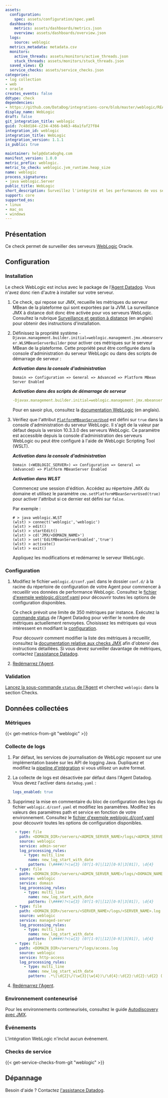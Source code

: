 ```yaml
---
assets:
  configuration:
    spec: assets/configuration/spec.yaml
  dashboards:
    metrics: assets/dashboards/metrics.json
    overview: assets/dashboards/overview.json
  logs:
    source: weblogic
  metrics_metadata: metadata.csv
  monitors:
    active_threads: assets/monitors/active_threads.json
    stuck_threads: assets/monitors/stuck_threads.json
  saved_views: {}
  service_checks: assets/service_checks.json
categories:
- log collection
- web
- oracle
creates_events: false
ddtype: check
dependencies:
- https://github.com/DataDog/integrations-core/blob/master/weblogic/README.md
display_name: WebLogic
draft: false
git_integration_title: weblogic
guid: 7c48d184-c234-4366-b463-46a1faf27f84
integration_id: weblogic
integration_title: WebLogic
integration_version: 1.1.1
is_public: true

maintainer: help@datadoghq.com
manifest_version: 1.0.0
metric_prefix: weblogic.
metric_to_check: weblogic.jvm_runtime.heap_size
name: weblogic
process_signatures:
- java weblogic.Server
public_title: WebLogic
short_description: Surveillez l'intégrité et les performances de vos serveurs WebLogic.
support: core
supported_os:
- linux
- mac_os
- windows
---
```




## Présentation

Ce check permet de surveiller des serveurs [WebLogic][1] Oracle.

## Configuration

### Installation

Le check WebLogic est inclus avec le package de l'[Agent Datadog][2]. Vous n'avez donc rien d'autre à installer sur votre serveur.

1. Ce check, qui repose sur JMX, recueille les métriques du serveur MBean de la plateforme qui sont exportées par la JVM. La surveillance JMX à distance doit donc être activée pour vos serveurs WebLogic. Consultez la rubrique [Surveillance et gestion à distance][3] (en anglais) pour obtenir des instructions d'installation.

2. Définissez la propriété système `-Djavax.management.builder.initial=weblogic.management.jmx.mbeanserver.WLSMBeanServerBuilder` pour activer ces métriques sur le serveur MBean de la plateforme. Cette propriété peut être configurée dans la console d'administration du serveur WebLogic ou dans des scripts de démarrage de serveur :


   _**Activation dans la console d'administration**_

   ```
   Domain => Configuration => General => Advanced => Platform MBean Server Enabled
   ```

   _**Activation dans des scripts de démarrage de serveur**_

   ```yaml
   -Djavax.management.builder.initial=weblogic.management.jmx.mbeanserver.WLSMBeanServerBuilder
   ```

   Pour en savoir plus, consultez la [documentation WebLogic][4] (en anglais).


3. Vérifiez que l'attribut [`PlatformMBeanServerUsed`][5] est défini sur `true` dans la console d'administration du serveur WebLogic. Il s'agit de la valeur par défaut depuis la version 10.3.3.0 des serveurs WebLogic. Ce paramètre est accessible depuis la console d'administration des serveurs WebLogic ou peut être configuré à l'aide de WebLogic Scripting Tool (WSLT).

   _**Activation dans la console d'administration**_

   ```
   Domain (<WEBLOGIC_SERVER>) => Configuration => General => (Advanced) => Platform MBeanServer Enabled
   ```

   _**Activation dans WLST**_

   Commencez une session d'édition. Accédez au répertoire JMX du domaine et utilisez le paramètre `cmo.setPlatformMBeanServerUsed(true)` pour activer l'attribut si ce dernier est défini sur `false`.

   Par exemple :
   ```
   # > java weblogic.WLST
   (wlst) > connect('weblogic','weblogic')
   (wlst) > edit()
   (wlst) > startEdit()
   (wlst) > cd('JMX/<DOMAIN_NAME>')
   (wlst) > set('EditMBeanServerEnabled','true')
   (wlst) > activate()
   (wlst) > exit()
   ```

   Appliquez les modifications et redémarrez le serveur WebLogic.

### Configuration

1. Modifiez le fichier `weblogic.d/conf.yaml` dans le dossier `conf.d/` à la racine du
   répertoire de configuration de votre Agent pour commencer à recueillir vos données de performance WebLogic.
   Consultez le [fichier d'exemple weblogic.d/conf.yaml][6] pour découvrir toutes les options de configuration disponibles.

   Ce check prévoit une limite de 350 métriques par instance. Exécutez la [commande status][7] de l'Agent Datadog pour vérifier le nombre de métriques actuellement renvoyées.
   Choisissez les métriques qui vous intéressent en modifiant la [configuration][6].

   Pour découvrir comment modifier la liste des métriques à recueillir, consultez la [documentation relative aux checks JMX][8] afin d'obtenir des instructions détaillées.
   Si vous devez surveiller davantage de métriques, contactez [l'assistance Datadog][9].

2. [Redémarrez l'Agent][10].

### Validation

[Lancez la sous-commande `status` de l'Agent][7] et cherchez `weblogic` dans la section Checks.

## Données collectées

### Métriques
{{< get-metrics-from-git "weblogic" >}}


### Collecte de logs

1. Par défaut, les services de journalisation de WebLogic reposent sur une implémentation basée sur les API de logging Java. Dupliquez et modifiez la [pipeline d'intégration][12] si vous utilisez un autre format.

2. La collecte de logs est désactivée par défaut dans l'Agent Datadog. Vous devez l'activer dans `datadog.yaml` :
   ```yaml
   logs_enabled: true
   ```

3. Supprimez la mise en commentaire du bloc de configuration des logs du fichier `weblogic.d/conf.yaml` et modifiez les paramètres. Modifiez les valeurs des paramètres path et service en fonction de votre environnement. Consultez le [fichier d'exemple weblogic.d/conf.yaml][6] pour découvrir toutes les options de configuration disponibles.
   ```yaml
    - type: file
      path: <DOMAIN_DIR>/servers/<ADMIN_SERVER_NAME>/logs/<ADMIN_SERVER_NAME>.log
      source: weblogic
      service: admin-server
      log_processing_rules:
        - type: multi_line
          name: new_log_start_with_date
          pattern: (\####)?<\w{3} (0?[1-9]|[12][0-9]|3[01]), \d{4}
    - type: file
      path: <DOMAIN_DIR>/servers/<ADMIN_SERVER_NAME>/logs/<DOMAIN_NAME>.log
      source: weblogic
      service: domain
      log_processing_rules:
        - type: multi_line
          name: new_log_start_with_date
          pattern: (\####)?<\w{3} (0?[1-9]|[12][0-9]|3[01]), \d{4}
    - type: file
      path: <DOMAIN_DIR>/servers/<SERVER_NAME>/logs/<SERVER_NAME>.log
      source: weblogic
      service: managed-server
      log_processing_rules:
        - type: multi_line
          name: new_log_start_with_date
          pattern: (\####)?<\w{3} (0?[1-9]|[12][0-9]|3[01]), \d{4}
    - type: file
      path: <DOMAIN_DIR>/servers/*/logs/access.log
      source: weblogic
      service: http-access
      log_processing_rules:
        - type: multi_line
          name: new_log_start_with_date
          pattern: .*\[\d{2}\/(\w{3}|\w{4})\/\d{4}:\d{2}:\d{2}:\d{2} (\+|-)\d{4}\]
   ```
4. [Redémarrez l'Agent][10].

### Environnement conteneurisé
Pour les environnements conteneurisés, consultez le guide [Autodiscovery avec JMX][13].

### Événements

L'intégration WebLogic n'inclut aucun événement.

### Checks de service
{{< get-service-checks-from-git "weblogic" >}}


## Dépannage

Besoin d'aide ? Contactez [l'assistance Datadog][9].


[1]: https://docs.datadoghq.com/fr/integrations/weblogic/?tab=host#pagetitle
[2]: https://app.datadoghq.com/account/settings#agent
[3]: https://docs.oracle.com/javase/8/docs/technotes/guides/management/agent.html#gdenl
[4]: https://support.oracle.com/cloud/faces/DocumentDisplay?_afrLoop=308314682308664&_afrWindowMode=0&id=1465052.1&_adf.ctrl-state=10ue97j4er_4
[5]: https://docs.oracle.com/en/middleware/standalone/weblogic-server/14.1.1.0/jmxcu/understandwls.html#GUID-1D2E290E-F762-44A8-99C2-EB857EB12387
[6]: https://github.com/DataDog/integrations-core/blob/master/weblogic/datadog_checks/weblogic/data/conf.yaml.example
[7]: https://docs.datadoghq.com/fr/agent/guide/agent-commands/#agent-status-and-information
[8]: https://docs.datadoghq.com/fr/integrations/java/
[9]: https://docs.datadoghq.com/fr/help/
[10]: https://docs.datadoghq.com/fr/agent/guide/agent-commands/#start-stop-and-restart-the-agent
[11]: https://github.com/DataDog/integrations-core/blob/master/weblogic/metadata.csv
[12]: https://docs.datadoghq.com/fr/logs/processing/#integration-pipelines
[13]: https://docs.datadoghq.com/fr/agent/guide/autodiscovery-with-jmx/?tab=containerizedagent
[14]: https://github.com/DataDog/integrations-core/blob/master/weblogic/assets/service_checks.json
